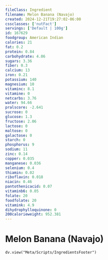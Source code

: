 ```yaml
---
fileClass: Ingredient
filename: Melon Banana (Navajo)
created: 2024-12-21T19:27:02-06:00
cssclasses: ['nutFact']
servings: ['Default | 100g']
id: 167629
foodgroup: American Indian
calories: 21
fat: 0.2
protein: 0.84
carbohydrate: 4.06
sugars: 3.36
fiber: 0.3
calcium: 13
iron: 0.21
potassium: 140
magnesium: 10
vitaminc: 8.1
vitamine: 0
netcarbs: 3.76
water: 94.66
pralscore: -2.641
sucrose: 0
glucose: 1.3
fructose: 2.06
lactose: 0
maltose: 0
galactose: 0
starch: 0
phosphorus: 9
sodium: 11
zinc: 0.14
copper: 0.035
manganese: 0.036
selenium: 0.4
thiamin: 0.02
riboflavin: 0.018
niacin: 0.46
pantothenicacid: 0.07
vitaminb6: 0.05
folate: 20
foodfolate: 20
vitamink: 4.9
dihydrophylloquinone: 0
200calorieweight: 952.381
---
```


# Melon Banana (Navajo)

```dataviewjs
dv.view("Meta/Scripts/IngredientsFooter")
```